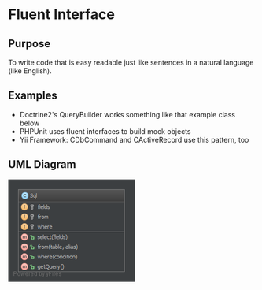 # Fluent Interface

## Purpose

To write code that is easy readable just like sentences in a natural language (like English).

## Examples

* Doctrine2's QueryBuilder works something like that example class below
* PHPUnit uses fluent interfaces to build mock objects
* Yii Framework: CDbCommand and CActiveRecord use this pattern, too

## UML Diagram

![Alt FluentInterface UML Diagram](uml/uml.png)